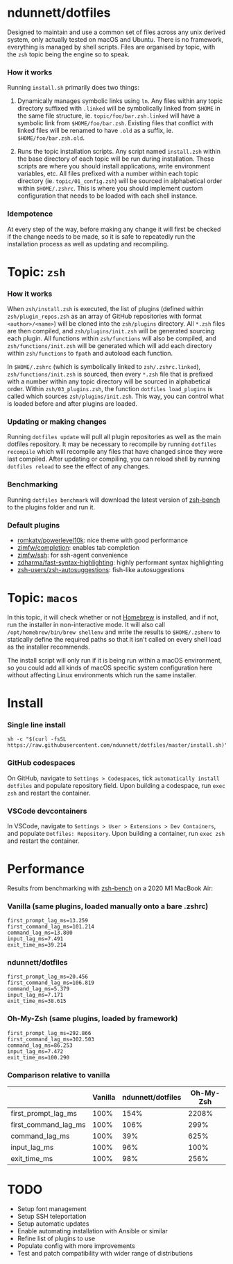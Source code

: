 # ndunnett/dotfiles
Designed to maintain and use a common set of files across any unix derived system, only actually tested on macOS and Ubuntu. There is no framework, everything is managed by shell scripts. Files are organised by topic, with the `zsh` topic being the engine so to speak.

### How it works
Running `install.sh` primarily does two things:

1. Dynamically manages symbolic links using `ln`. Any files within any topic directory suffixed with `.linked` will be symbolically linked from `$HOME` in the same file structure, ie. `topic/foo/bar.zsh.linked` will have a symbolic link from `$HOME/foo/bar.zsh`. Existing files that conflict with linked files will be renamed to have `.old` as a suffix, ie. `$HOME/foo/bar.zsh.old`.

2. Runs the topic installation scripts. Any script named `install.zsh` within the base directory of each topic will be run during installation. These scripts are where you should install applications, write environment variables, etc. All files prefixed with a number within each topic directory (ie. `topic/01_config.zsh`) will be sourced in alphabetical order within `$HOME/.zshrc`. This is where you should implement custom configuration that needs to be loaded with each shell instance.

### Idempotence
At every step of the way, before making any change it will first be checked if the change needs to be made, so it is safe to repeatedly run the installation process as well as updating and recompiling.

# Topic: `zsh`
### How it works
When `zsh/install.zsh` is executed, the list of plugins (defined within `zsh/plugin_repos.zsh` as an array of GitHub repositories with format `<author>/<name>`) will be cloned into the `zsh/plugins` directory. All `*.zsh` files are then compiled, and `zsh/plugins/init.zsh` will be generated sourcing each plugin. All functions within `zsh/functions` will also be compiled, and `zsh/functions/init.zsh` will be generated which will add each directory within `zsh/functions` to `fpath` and autoload each function.

In `$HOME/.zshrc` (which is symbolically linked to `zsh/.zshrc.linked`), `zsh/functions/init.zsh` is sourced, then every `*.zsh` file that is prefixed with a number within any topic directory will be sourced in alphabetical order. Within `zsh/03_plugins.zsh`, the function `dotfiles load_plugins` is called which sources `zsh/plugins/init.zsh`. This way, you can control what is loaded before and after plugins are loaded.

### Updating or making changes
Running `dotfiles update` will pull all plugin repositories as well as the main dotfiles repository. It may be necessary to recompile by running `dotfiles recompile` which will recompile any files that have changed since they were last compiled. After updating or compiling, you can reload shell by running `dotfiles reload` to see the effect of any changes.

### Benchmarking
Running `dotfiles benchmark` will download the latest version of [zsh-bench](https://github.com/romkatv/zsh-bench) to the plugins folder and run it.

### Default plugins
- [romkatv/powerlevel10k](https://github.com/romkatv/powerlevel10k): nice theme with good performance
- [zimfw/completion](https://github.com/zimfw/completion): enables tab completion
- [zimfw/ssh](https://github.com/zimfw/ssh): for ssh-agent convenience
- [zdharma/fast-syntax-highlighting](https://github.com/zdharma/fast-syntax-highlighting): highly performant syntax highlighting
- [zsh-users/zsh-autosuggestions](https://github.com/zsh-users/zsh-autosuggestions): fish-like autosuggestions

# Topic: `macos`
In this topic, it will check whether or not [Homebrew](https://brew.sh/) is installed, and if not, run the installer in non-interactive mode. It will also call `/opt/homebrew/bin/brew shellenv` and write the results to `$HOME/.zshenv` to statically define the required paths so that it isn't called on every shell load as the installer recommends.

The install script will only run if it is being run within a macOS environment, so you could add all kinds of macOS specific system configuration here without affecting Linux environments which run the same installer.

# Install
### Single line install

    sh -c "$(curl -fsSL https://raw.githubusercontent.com/ndunnett/dotfiles/master/install.sh)"

### GitHub codespaces
On GitHub, navigate to `Settings > Codespaces`, tick `automatically install dotfiles` and populate repository field. Upon building a codespace, run `exec zsh` and restart the container.

### VSCode devcontainers
In VSCode, navigate to `Settings > User > Extensions > Dev Containers`, and populate `Dotfiles: Repository`. Upon building a container, run `exec zsh` and restart the container.

# Performance
Results from benchmarking with [zsh-bench](https://github.com/romkatv/zsh-bench) on a 2020 M1 MacBook Air:

### Vanilla (same plugins, loaded manually onto a bare .zshrc)
    first_prompt_lag_ms=13.259
    first_command_lag_ms=101.214
    command_lag_ms=13.800
    input_lag_ms=7.491
    exit_time_ms=39.214

### ndunnett/dotfiles
    first_prompt_lag_ms=20.456
    first_command_lag_ms=106.819
    command_lag_ms=5.379
    input_lag_ms=7.171
    exit_time_ms=38.615

### Oh-My-Zsh (same plugins, loaded by framework)
    first_prompt_lag_ms=292.866
    first_command_lag_ms=302.503
    command_lag_ms=86.253
    input_lag_ms=7.472
    exit_time_ms=100.290

### Comparison relative to vanilla
|  | Vanilla | ndunnett/dotfiles | Oh-My-Zsh |
|---|---|---|---|
| first_prompt_lag_ms | 100% | 154% | 2208% |
| first_command_lag_ms | 100% | 106% | 299% |
| command_lag_ms | 100% | 39% | 625% |
| input_lag_ms | 100% | 96% | 100% |
| exit_time_ms | 100% | 98% | 256% |

# TODO
- Setup font management
- Setup SSH teleportation
- Setup automatic updates
- Enable automating installation with Ansible or similar
- Refine list of plugins to use
- Populate config with more improvements
- Test and patch compatibility with wider range of distributions
